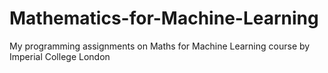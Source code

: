 # Mathematics-for-Machine-Learning
My programming assignments on Maths for Machine Learning course by Imperial College London
